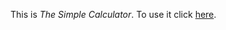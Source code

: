 This is *The Simple Calculator*. To use it click [here](https://captaincustard.github.io/calculator/).